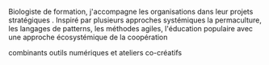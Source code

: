 Biologiste de formation, j'accompagne les organisations dans leur projets stratégiques . Inspiré par plusieurs approches systémiques la permaculture, les langages de patterns, les méthodes agiles, l'éducation populaire avec une approche écosystémique de la coopération 

combinants outils numériques et ateliers co-créatifs
